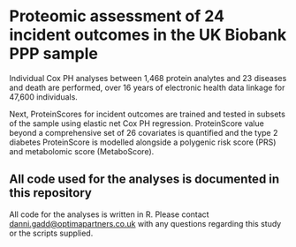 # Proteomic assessment of 24 incident outcomes in the UK Biobank PPP sample

Individual Cox PH analyses between 1,468 protein analytes and 23 diseases and death are performed, over 16 years of electronic health data linkage for 47,600 individuals.

Next, ProteinScores for incident outcomes are trained and tested in subsets of the sample using elastic net Cox PH regression. ProteinScore value beyond a comprehensive set of 26 covariates is quantified and the type 2 diabetes ProteinScore is modelled alongside a polygenic risk score (PRS) and metabolomic score (MetaboScore).

## All code used for the analyses is documented in this repository

All code for the analyses is written in R. Please contact danni.gadd@optimapartners.co.uk with any questions regarding this study or the scripts supplied.

